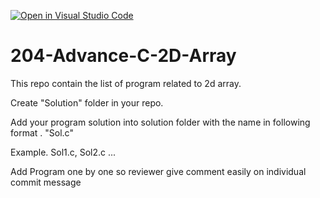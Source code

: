 [![Open in Visual Studio Code](https://classroom.github.com/assets/open-in-vscode-f059dc9a6f8d3a56e377f745f24479a46679e63a5d9fe6f495e02850cd0d8118.svg)](https://classroom.github.com/online_ide?assignment_repo_id=7484366&assignment_repo_type=AssignmentRepo)
# 204-Advance-C-2D-Array
This repo contain the list of program related to 2d array.

Create "Solution" folder in your repo.

Add your program solution into solution folder with the name in following format . "Sol<prog no>.c"
  
Example. Sol1.c, Sol2.c ...
  
Add Program one by one so reviewer give comment easily on individual commit message 

